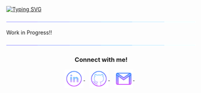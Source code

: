 [![Typing SVG](https://readme-typing-svg.demolab.com?font=Poppins&size=42&pause=1000&color=F7F7F7&center=true&vCenter=true&multiline=true&repeat=true&width=800&height=70&lines=Hi%2C+Ao+here!+Welcome+to+my+profile!+👨‍💻)](https://git.io/typing-svg)

<img src="assets/borderseperator.gif">

Work in Progress!!

<img src="assets/borderseperator.gif">
  <h3 align="center">Connect with me!</h3>
<p align="center">
  <a href="https://www.linkedin.com/in/aowang0/" target="_blank">
    <img align="center" alt="linkedin logo" height="50" width="50" src="assets/linkedinlogo.png"/>
  </a> &nbsp;&nbsp;
  
  <a href="https://profile-summary-for-github.herokuapp.com/user/AoWangPhilly" target="_blank">
    <img align="center" alt="github logo" height="50" width="50" src="assets/githublogo.png"/>
  </a> &nbsp;&nbsp;
  
  <a href="mailto:aowangphilly@gmail.com" target="_blank">
    <img align="center" alt="gmail logo" height="50" width="50" src="assets/gmailogo.png" />
  </a> &nbsp;&nbsp;
</p>
